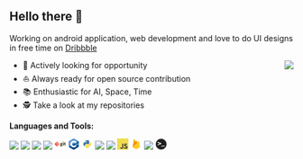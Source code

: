 ## Hello there 👋
Working on android application, web development and love to do UI designs in free time on [Dribbble](https://dribbble.com/Jaspreet_Sidhu)

<img align="right" src="https://github-readme-stats.vercel.app/api?username=jaspreetsidhu3&show_icon=true&hide_title=true&line_height=17&hide_border=true" />

* 💼 Actively looking for opportunity
* ⛵ Always ready for open source contribution
* 📚 Enthusiastic for AI, Space, Time 
* 🕵 Take a look at my repositories

**Languages and Tools:**  


<code><img height="20" src="https://img.icons8.com/color/48/000000/java-coffee-cup-logo.png"/></code>
<code><img height="20" src="https://img.icons8.com/fluent/48/000000/android-os.png"/></code>
<code><img height="20" src="https://upload.wikimedia.org/wikipedia/commons/thumb/1/10/CSS3_and_HTML5_logos_and_wordmarks.svg/791px-CSS3_and_HTML5_logos_and_wordmarks.svg.png"></code>
<code><img height="20" src="https://img.icons8.com/officel/50/000000/php-logo.png"/></code>
<code><img height="20" src="https://raw.githubusercontent.com/github/explore/80688e429a7d4ef2fca1e82350fe8e3517d3494d/topics/git/git.png"></code>
<code><img height="20" src="https://raw.githubusercontent.com/github/explore/80688e429a7d4ef2fca1e82350fe8e3517d3494d/topics/cpp/cpp.png"></code>
<code><img height="20" src="https://raw.githubusercontent.com/github/explore/80688e429a7d4ef2fca1e82350fe8e3517d3494d/topics/python/python.png"></code>
<code><img height="20" src="https://img.icons8.com/ultraviolet/48/000000/react.png"/></code>
<code><img height="20" src="https://img.icons8.com/color/48/000000/flutter.png"/></code>
<code><img height="20" src="https://raw.githubusercontent.com/github/explore/80688e429a7d4ef2fca1e82350fe8e3517d3494d/topics/javascript/javascript.png"></code>
<code><img height="20" src="https://raw.githubusercontent.com/github/explore/80688e429a7d4ef2fca1e82350fe8e3517d3494d/topics/firebase/firebase.png"></code>
<code><img height="20" src="https://img.icons8.com/ios-filled/40/000000/mysql-logo.png"/></code>
<code><img height="20" src="https://raw.githubusercontent.com/github/explore/80688e429a7d4ef2fca1e82350fe8e3517d3494d/topics/terminal/terminal.png"></code>
